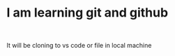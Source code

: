 <h1>I am learning git and github</h1> <br> 
<p>It will be cloning to vs code or file in local machine</p>
